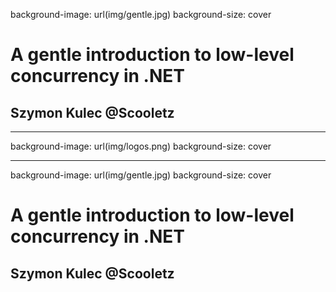 ﻿background-image: url(img/gentle.jpg)
background-size: cover

# A gentle introduction to low-level concurrency in .NET

## Szymon Kulec @Scooletz

---

background-image: url(img/logos.png)
background-size: cover

---

background-image: url(img/gentle.jpg)
background-size: cover

# A gentle introduction to low-level concurrency in .NET

## Szymon Kulec @Scooletz